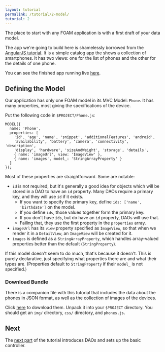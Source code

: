 ```yaml
---
layout: tutorial
permalink: /tutorial/2-model/
tutorial: 2
---
```


The place to start with any FOAM application is with a first draft of your data model.

The app we're going to build here is shamelessly borrowed from the [AngularJS tutorial](https://docs.angularjs.org/tutorial). It is a simple catalog app the shows a collection of smartphones. It has two views: one for the list of phones and the other for the details of one phone.

You can see the finished app running live [here](/apps/phonecat/Cat.html).

## Defining the Model

Our application has only one FOAM model in its MVC Model: `Phone`. It has many properties, most giving the specifications of the device.

Put the following code in `$PROJECT/Phone.js`:

    MODEL({
      name: 'Phone',
      properties: [
        'id', 'age', 'name', 'snippet', 'additionalFeatures', 'android',
        'availability', 'battery', 'camera', 'connectivity', 'description',
        'display', 'hardware', 'sizeAndWeight', 'storage', 'details',
        { name: 'imageUrl', view: 'ImageView' },
        { name: 'images', model_: 'StringArrayProperty' }
      ]
    });

Most of these properties are straightforward. Some are notable:

- `id` is not required, but it's generally a good idea for objects which will be stored in a DAO to have an `id` property. Many DAOs require a primary key, and they will use `id` if it exists.
    - If you want to specify the primary key, define `ids: ['name', 'birthdate']` on the model.
    - If you define `ids`, those values together form the primary key.
    - If you don't have `ids`, but do have an `id` property, DAOs will use that.
    - Failing that, they use the first property in the `properties` array.
- `imageUrl` has its `view` property specified as `ImageView`, so that when we render it in a `DetailView`, an `ImageView` will be created for it.
- `images` is defined as a `StringArrayProperty`, which handles array-valued properties better than the default (`StringProperty`).

If this model doesn't seem to do much, that's because it doesn't. This is purely declarative, just specifying what properties there are and what their types are. (Properties default to `StringProperty` if their `model_` is not specified.)

### Download Bundle

There is a companion file with this tutorial that includes the data about the phones in JSON format, as well as the collection of images of the devices.

Click [here](/tutorial/bundle.zip) to download them. Unpack it into your `$PROJECT` directory. You should get an `img/` directory, `css/` directory, and `phones.js`.

## Next

The [next part](/tutorial/3-dao) of the tutorial introduces DAOs and sets up the basic controller.

